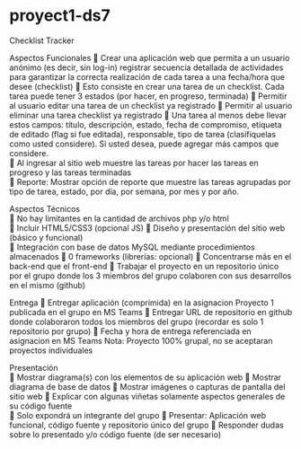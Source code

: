 # proyect1-ds7

Checklist Tracker 
 
Aspectos Funcionales 
 Crear una aplicación web que permita a un usuario anónimo (es decir, sin log-in) 
registrar secuencia detallada de actividades para garantizar la correcta realización de 
cada tarea a una fecha/hora que desee (checklist) 
 Esto consiste en crear una tarea de un checklist. Cada tarea puede tener 3 estados 
(por hacer, en progreso, terminada) 
 Permitir al usuario editar una tarea de un checklist ya registrado 
 Permitir al usuario eliminar una tarea checklist ya registrado 
 Una tarea al menos debe llevar estos campos: título, descripción, estado, fecha de 
compromiso, etiqueta de editado (flag si fue editada), responsable, tipo de tarea 
(clasifíquelas como usted considere). Si usted desea, puede agregar más campos que 
considere.  
 Al ingresar al sitio web muestre las tareas por hacer las tareas en progreso y las 
tareas terminadas  
 Reporte: Mostrar opción de reporte que muestre las tareas agrupadas por tipo de 
tarea, estado, por día, por semana, por mes y por año. 
 
Aspectos Técnicos  
 No hay limitantes en la cantidad de archivos php y/o html  
 Incluir HTML5/CSS3 (opcional JS) 
 Diseño y presentación del sitio web (básico y funcional)  
 Integración con base de datos MySQL mediante procedimientos 
almacenados 
 0 frameworks (librerías: opcional) 
 Concentrarse más en el back-end que el front-end 
 Trabajar el proyecto en un repositorio único por el grupo donde los 3 
miembros del grupo colaboren con sus desarrollos en el mismo (github) 
 
Entrega 
 Entregar aplicación (comprimida) en la asignacion Proyecto 1 publicada en el grupo 
en MS Teams 
 Entregar URL de repositorio en github donde colaboraron todos los miembros del 
grupo (recordar es solo 1 repositorio por grupo) 
 Fecha y hora de entrega referenciada en asignacion en MS Teams 
Nota: Proyecto 100% grupal, no se aceptaran proyectos individuales 
 
Presentación  
 Mostrar diagrama(s) con los elementos de su aplicación web 
 Mostrar diagrama de base de datos 
 Mostrar imágenes o capturas de pantalla del sitio web 
 Explicar con algunas viñetas solamente aspectos generales de su código fuente  
 Solo expondrá un integrante del grupo 
 Presentar: Aplicación web funcional, código fuente y repositorio único del grupo 
 Responder dudas sobre lo presentado y/o código fuente (de ser necesario) 
